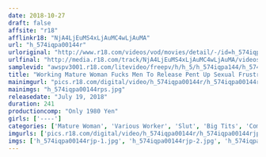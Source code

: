 ```yaml
---
date: 2018-10-27
draft: false
affsite: "r18"
afflinkr18: "NjA4LjEuMS4xLjAuMC4wLjAuMA"
url: "h_574iqpa00144r"
urloriginal: "http://www.r18.com/videos/vod/movies/detail/-/id=h_574iqpa00144r"
urlfinal: "http://media.r18.com/track/NjA4LjEuMS4xLjAuMC4wLjAuMA/videos/vod/movies/detail/-/id=h_574iqpa00144r"
samplevid: "awspv3001.r18.com/litevideo/freepv/h/h_5/h_574iqpa144/h_574iqpa144_dmb_w.mp4"
title: "Working Mature Woman Fucks Men To Release Pent Up Sexual Frustration"
mainimgurl: "pics.r18.com/digital/video/h_574iqpa00144r/h_574iqpa00144rps.jpg"
mainimgs: "h_574iqpa00144rps.jpg"
releasedate: "July 19, 2018"
duration: 241
productioncomp: "Only 1980 Yen"
girls: ['----']
categories: ['Mature Woman', 'Various Worker', 'Slut', 'Big Tits', 'Compilation', 'Over 4 Hours']
imgurls: ['pics.r18.com/digital/video/h_574iqpa00144r/h_574iqpa00144rjp-1.jpg', 'pics.r18.com/digital/video/h_574iqpa00144r/h_574iqpa00144rjp-2.jpg', 'pics.r18.com/digital/video/h_574iqpa00144r/h_574iqpa00144rjp-3.jpg', 'pics.r18.com/digital/video/h_574iqpa00144r/h_574iqpa00144rjp-4.jpg', 'pics.r18.com/digital/video/h_574iqpa00144r/h_574iqpa00144rjp-5.jpg', 'pics.r18.com/digital/video/h_574iqpa00144r/h_574iqpa00144rjp-6.jpg', 'pics.r18.com/digital/video/h_574iqpa00144r/h_574iqpa00144rjp-7.jpg', 'pics.r18.com/digital/video/h_574iqpa00144r/h_574iqpa00144rjp-8.jpg', 'pics.r18.com/digital/video/h_574iqpa00144r/h_574iqpa00144rjp-9.jpg', 'pics.r18.com/digital/video/h_574iqpa00144r/h_574iqpa00144rjp-10.jpg', 'pics.r18.com/digital/video/h_574iqpa00144r/h_574iqpa00144rjp-11.jpg', 'pics.r18.com/digital/video/h_574iqpa00144r/h_574iqpa00144rjp-12.jpg', 'pics.r18.com/digital/video/h_574iqpa00144r/h_574iqpa00144rjp-13.jpg', 'pics.r18.com/digital/video/h_574iqpa00144r/h_574iqpa00144rjp-14.jpg', 'pics.r18.com/digital/video/h_574iqpa00144r/h_574iqpa00144rjp-15.jpg', 'pics.r18.com/digital/video/h_574iqpa00144r/h_574iqpa00144rjp-16.jpg', 'pics.r18.com/digital/video/h_574iqpa00144r/h_574iqpa00144rjp-17.jpg', 'pics.r18.com/digital/video/h_574iqpa00144r/h_574iqpa00144rjp-18.jpg', 'pics.r18.com/digital/video/h_574iqpa00144r/h_574iqpa00144rjp-19.jpg', 'pics.r18.com/digital/video/h_574iqpa00144r/h_574iqpa00144rjp-20.jpg']
imgs: ['h_574iqpa00144rjp-1.jpg', 'h_574iqpa00144rjp-2.jpg', 'h_574iqpa00144rjp-3.jpg', 'h_574iqpa00144rjp-4.jpg', 'h_574iqpa00144rjp-5.jpg', 'h_574iqpa00144rjp-6.jpg', 'h_574iqpa00144rjp-7.jpg', 'h_574iqpa00144rjp-8.jpg', 'h_574iqpa00144rjp-9.jpg', 'h_574iqpa00144rjp-10.jpg', 'h_574iqpa00144rjp-11.jpg', 'h_574iqpa00144rjp-12.jpg', 'h_574iqpa00144rjp-13.jpg', 'h_574iqpa00144rjp-14.jpg', 'h_574iqpa00144rjp-15.jpg', 'h_574iqpa00144rjp-16.jpg', 'h_574iqpa00144rjp-17.jpg', 'h_574iqpa00144rjp-18.jpg', 'h_574iqpa00144rjp-19.jpg', 'h_574iqpa00144rjp-20.jpg']
---
```

